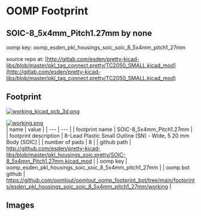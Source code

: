 # OOMP Footprint  
## SOIC-8_5x4mm_Pitch1.27mm  by none  
  
oomp key: oomp_esden_pkl_housings_soic_soic_8_5x4mm_pitch1_27mm  
  
source repo at: [http://gitlab.com/esden/pretty-kicad-libs/blob/master/pkl_tag_connect.pretty/TC2050_SMALL.kicad_mod](http://gitlab.com/esden/pretty-kicad-libs/blob/master/pkl_tag_connect.pretty/TC2050_SMALL.kicad_mod)  
## Footprint  
  
[![working_kicad_pcb_3d.png](working_kicad_pcb_3d_600.png)](working_kicad_pcb_3d.png)  
  
[![working.png](working_600.png)](working.png)  
| name | value | 
| --- | --- | 
| footprint name | SOIC-8_5x4mm_Pitch1.27mm | 
| footprint description | 8-Lead Plastic Small Outline (SN) - Wide, 5.20 mm Body [SOIC] | 
| number of pads | 8 | 
| github path | http://github.com/esden/pretty-kicad-libs/blob/master/pkl_housings_soic.pretty/SOIC-8_5x4mm_Pitch1.27mm.kicad_mod | 
| oomp key | oomp_esden_pkl_housings_soic_soic_8_5x4mm_pitch1_27mm | 
| oomp bot github | https://github.com/oomlout/oomlout_oomp_footprint_bot/tree/main/footprints/esden_pkl_housings_soic_soic_8_5x4mm_pitch1_27mm/working | 
## Images  
